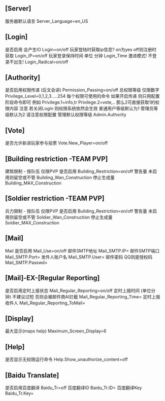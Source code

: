 ## [Server]
服务器默认语言
Server_Language=en_US

## [Login]
是否启用 会产生IO
Login=on/off
玩家登陆时获取ip信息? on为yes off则注册时获取
Login_IP=on/off
玩家登录保持时间 单位 分钟
Login_Time
激进模式! 不登录不出生!
Login_Radical=on/off

## [Authority]
是否启用权限传递 (后文会讲)
Permission_Passing=on/off
总权限等级 仅限数字
Privilege_Level=0,1,2,3.....254
每个权限可使用的命令 如果开启传递 则只用配置阶段命令即可
例如
Privilege.1=info,tr
Privilege.2=vote,..
那么2可直接获取1的权限内容
注意 若关闭Login 则权限系统依然会生效
普通用户等级默认为1
管理员等级默认为2
请注意权限配置
管理默认权限等级
Admin.Authority

## [Vote]
是否允许新进玩家参与投票
Vote.New_Player=on/off

## [Building restriction -TEAM PVP]
建筑限制 - 按队伍 仅限PVP
是否启用
Building_Restriction=on/off
警告量 未启用则留空或不管
Building_Wan_Construction
停止生成量
Building_MAX_Construction

## [Soldier restriction -TEAM PVP]
兵力限制 - 按队伍 仅限PVP
是否启用
Building_Restriction=on/off
警告量 未启用则留空或不管
Soldier_Wan_Construction
停止生成量
Soldier_MAX_Construction

## [Mail]
Mail
是否启用
Mail_Use=on/off
邮件SMTP地址
Mail_SMTP.IP=
邮件SMTP端口
Mail_SMTP.Port=
发件人账户名
Mail_SMTP.User=
邮件密码 QQ则是授权码
Mail_SMTP.Passwd=

## [Mail]-EX-[Regular Reporting]
是否启用定时上报状态
Mail_Regular_Reporting=on/off
定时上报时间 (单位分钟) 不建议过短 否则会被邮件商AI拦截
Mail_Regular_Reporting_Time=
定时上报收件人
Mail_Regular_Reporting_ToMail=

## [Display]
最大显示(maps help)
Maximum_Screen_Display=6

## [Help]
是否显示无权限运行命令
Help.Show_unauthorize_content=off

## [Baidu Translate]
是否启用百度翻译
Baidu_Tr=off
百度翻译ID
Baidu_Tr.ID=
百度翻译Key
Baidu_Tr.Key=